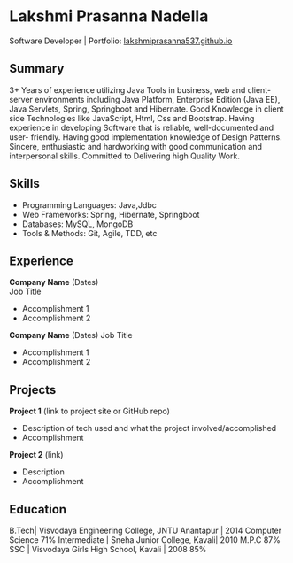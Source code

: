 # Lakshmi Prasanna Nadella
Software Developer | Portfolio: [lakshmiprasanna537.github.io](https://lakshmiprasanna537.github.io/resume_537/)

## Summary
3+ Years of experience utilizing Java Tools in business, web and client-server environments including Java Platform, Enterprise Edition (Java EE), Java Servlets, Spring, Springboot and Hibernate.
Good Knowledge in client side Technologies like JavaScript, Html, Css and Bootstrap.
Having experience in developing Software that is reliable, well-documented and user- friendly.
Having good implementation knowledge of Design Patterns.
Sincere, enthusiastic and hardworking with good communication and interpersonal skills.
Committed to Delivering high Quality Work.


## Skills
- Programming Languages: Java,Jdbc
- Web Frameworks: Spring, Hibernate, Springboot
- Databases: MySQL, MongoDB
- Tools & Methods: Git, Agile, TDD, etc

## Experience
**Company Name** (Dates)   
Job Title
- Accomplishment 1
- Accomplishment 2  

**Company Name** (Dates)
Job Title
- Accomplishment 1
- Accomplishment 2

## Projects
**Project 1** (link to project site or GitHub repo)  
- Description of tech used and what the project involved/accomplished
- Accomplishment 

**Project 2** (link)
- Description 
- Accomplishment

## Education
B.Tech| Visvodaya Engineering College, JNTU Anantapur | 2014 Computer Science 71%
Intermediate | Sneha Junior College, Kavali| 2010 M.P.C 87%
SSC | Visvodaya Girls High School, Kavali  | 2008 85%

